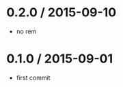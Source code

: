 
0.2.0 / 2015-09-10
==================

 * no rem


0.1.0 / 2015-09-01
==================

 * first commit
